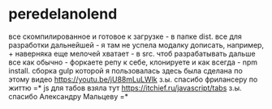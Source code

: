 # peredelanolend

все скомпилированное и готовое к загрузке - в папке dist.
все для разработки дальнейшей - я там не успела модалку дописать, например, + наверняка еще мелочей хватает - в src.
чтоб разрабатывать дальше все как обычно - форкаете репу к себе, клонируете и как всегда - npm install.
сборка gulp  которой я пользовалась здесь была сделана по этому видео https://youtu.be/jU88mLuLWlk з.ы. спасибо фрилансеру по життю =*
js для табов взяла тут https://itchief.ru/javascript/tabs з.ы. спасибо Александру Мальцеву =*
